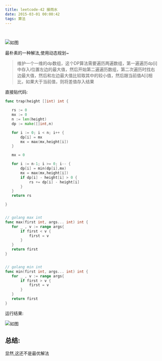 ```yaml
---
title: leetcode-42 接雨水
date: 2015-03-01 00:00:42
tags: 算法
---
```


<br>

![如图](leetcode-42接雨水/1.png)
 <br>
 
 最朴素的一种解法,使用动态规划~
 >维护一个一维的dp数组，这个DP算法需要遍历两遍数组，第一遍遍历dp[i]中存入i位置左边的最大值，然后开始第二遍遍历数组，第二次遍历时找右边最大值，然后和左边最大值比较取其中的较小值，然后跟当前值A[i]相比，如果大于当前值，则将差值存入结果
 
 直接贴代码:
 
 
 ```go
func trap(height []int) int {

	rs := 0
	mx := 0
	n := len(height)
	dp := make([]int,n)

	for i := 0; i < n; i++ {
		dp[i] = mx
		mx = max(mx,height[i])
	}

	mx = 0

	for i := n-1; i >= 0; i-- {
		dp[i] = min(dp[i],mx)
		mx = max(mx,height[i])
		if dp[i] - height[i] > 0 {
			rs += dp[i] - height[i]
		}
	}
	return rs

}


// golang max int
func max(first int, args... int) int {
	for _ , v := range args{
		if first < v {
			first = v
		}
	}
	return first
}


// golang min int
func min(first int, args... int) int {
	for _ , v := range args{
		if first > v {
			first = v
		}
	}
	return first
}
 
 ```
 
 
 运行结果:
 
 ![如图](leetcode-42接雨水/2.png)
  <br>
  
  
  ## 总结:
显然,这还不是最优解法
